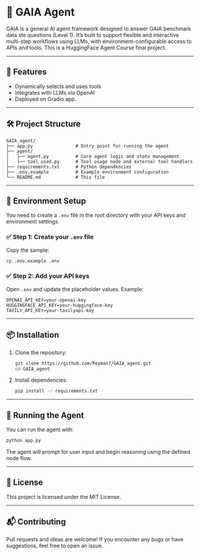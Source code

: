 # 🤖 GAIA Agent

GAIA is a general AI agent framework designed to answer GAIA benchmark data ste questions (Level 1). It’s built to support flexible and interactive multi-step workflows using LLMs, with environment-configurable access to APIs and tools. This is a HuggingFace Agent Course final project.

---

## 🚀 Features

- Dynamically selects and uses tools
- Integrates with LLMs via OpenAI
- Deployed on Gradio app. 
---

## 🛠️ Project Structure

```
GAIA_agent/
├── app.py                # Entry point for running the agent
├── agent/
│   ├── agent.py          # Core agent logic and state management
│   ├── tool_used.py      # Tool usage node and external tool handlers
├── requirements.txt      # Python dependencies
├── .env.example          # Example environment configuration
└── README.md             # This file
```

---

## 🔐 Environment Setup

You need to create a `.env` file in the root directory with your API keys and environment settings.

### ✅ Step 1: Create your `.env` file

Copy the sample:
```bash
cp .env.example .env
```

### ✅ Step 2: Add your API keys

Open `.env` and update the placeholder values. Example:

```env
OPENAI_API_KEY=your-openai-key
HUGGINGFACE_API_KEY=your-huggingface-key
TAVILY_API_KEY=your-tavilyapi-key
```

---

## 📦 Installation

1. Clone the repository:
   ```bash
   git clone https://github.com/Peyman7/GAIA_agent.git
   cd GAIA_agent
   ```

2. Install dependencies:
   ```bash
   pip install -r requirements.txt
   ```

---

## 🧠 Running the Agent

You can run the agent with:

```bash
python app.py
```

The agent will prompt for user input and begin reasoning using the defined node flow.

---

## 📝 License

This project is licensed under the MIT License.

---

## 📬 Contributing

Pull requests and ideas are welcome! If you encounter any bugs or have suggestions, feel free to open an issue.

